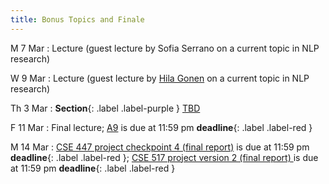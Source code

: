 ```yaml
---
title: Bonus Topics and Finale
---
```


M 7 Mar
: Lecture (guest lecture by Sofia Serrano on a current topic in NLP research)

W 9 Mar
: Lecture (guest lecture by
[Hila Gonen](https://u.cs.biu.ac.il/~gonenhi/) on a current topic in
NLP research)

Th 3 Mar
: **Section**{: .label .label-purple } [TBD](#)

F 11 Mar
:  Final lecture;  [A9](../assets/docs/A9.pdf) is due at 11:59 pm **deadline**{: .label .label-red }

M 14 Mar
: [CSE 447 project checkpoint 4 (final report)](../assets/docs/project-447.pdf) is due at 11:59 pm  **deadline**{: .label .label-red }; [CSE 517 project version 2 (final report) ](../assets/docs/project-517.pdf) is due at 11:59 pm  **deadline**{: .label .label-red }
